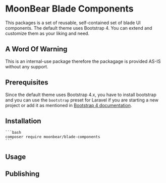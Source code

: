 # MoonBear Blade Components

This packages is a set of reusable, self-contained set of blade UI components.
The default theme uses Bootstrap 4.
You can extend and customize them as your liking and need.

## A Word Of Warning
This is an internal-use package therefore the packagage is provided AS-IS without any support.

## Prerequisites
Since the default theme uses Bootstrap 4.x, you have to install bootstrap and you  can use the `bootstrap` preset for Laravel if you are starting a new project or add it as mentioned in [Bootstrap 4 documentation](https://getbootstrap.com/docs/4.3/getting-started/download/).
    
## Installation
    ```bash
    composer require moonbear/blade-components
    ```
## Usage

## Publishing
